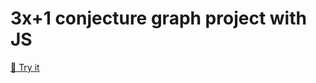 # 3x+1 conjecture graph project with JS

[:rocket: Try it](https://itsahmedatef.github.io/3xplus1/)

